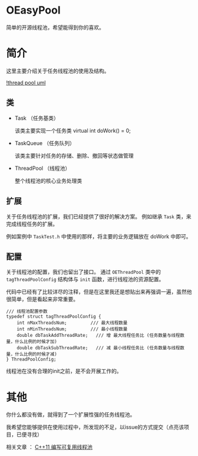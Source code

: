 ﻿# OEasyPool

 简单的开源线程池，希望能得到你的喜欢。

# 简介

 这里主要介绍关于任务线程池的使用及结构。
 
 [!thread pool uml](https://github.com/chenluyong/OEasyPool/blob/master/doc/chart/task%20thread%20pool%20chart%20uml%20-%202017-06-13.jpg)

## 类

- Task （任务基类）

  该类主要实现一个任务类
  virtual int doWork() = 0;

- TaskQueue （任务队列）
  
  该类主要针对任务的存储、删除、撤回等状态做管理

- ThreadPool （线程池）

  整个线程池的核心业务处理类

## 扩展

 关于任务线程池的扩展，我们已经提供了很好的解决方案。
 例如继承 `Task` 类，来完成线程任务的扩展。

 例如案例中 `TaskTest.h` 中使用的那样，将主要的业务逻辑放在 doWork 中即可。

## 配置

 关于线程池的配置，我们也留出了接口。
 通过 `OEThreadPool` 类中的 `tagThreadPoolConfig` 结构体与 `init` 函数，进行线程池的资源配置。

 代码中已经有了比较详尽的注释，但是在这里我还是想贴出来再强调一遍，虽然他很简单，但是看起来非常重要。
 
```
/// 线程池配置参数
typedef struct tagThreadPoolConfig {
	int nMaxThreadsNum;		    /// 最大线程数量
	int nMinThreadsNum;		    /// 最小线程数量
	double dbTaskAddThreadRate;   /// 增 最大线程任务比 (任务数量与线程数量，什么比例的时候才加)
	double dbTaskSubThreadRate;   /// 减 最小线程任务比 (任务数量与线程数量，什么比例的时候才减)
} ThreadPoolConfig;
```

 线程池在没有合理的init之前，是不会开展工作的。

 

# 其他

 你什么都没有做，就得到了一个扩展性强的任务线程池。

 我希望您能够提供在使用过程中，所发现的不足，以issue的方式提交（点亮该项目，已便寻找）

 相关文章 ： [C++11 编写可复用线程池](http://blog.csdn.net/csnd_ayo/article/details/72457190)

